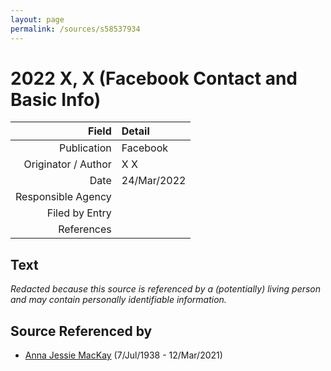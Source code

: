 ```yaml
---
layout: page
permalink: /sources/s58537934
---
```


# 2022 X, X (Facebook Contact and Basic Info)

Field | Detail
---:|:---
Publication | Facebook
Originator / Author | X X
Date | 24/Mar/2022
Responsible Agency | 
Filed by Entry | 
References | 

## Text

_Redacted because this source is referenced by a (potentially) living person and may contain personally identifiable information._

## Source Referenced by

* [Anna Jessie MacKay](../people/@41265374@-anna-jessie-mackay-b1938-7-7-d2021-3-12.md) (7/Jul/1938 - 12/Mar/2021)

